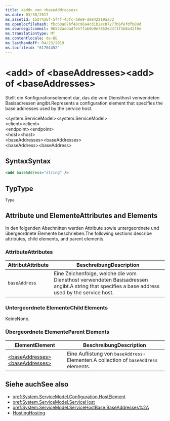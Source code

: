 ```yaml
---
title: <add> von <baseAddresses>
ms.date: 03/30/2017
ms.assetid: 1bd7426f-5f4f-43fc-b8e9-de842219aa32
ms.openlocfilehash: fbcb3a07bf40c96a4cd1b2ec87277b6fefdfb89d
ms.sourcegitcommit: 9b552addadfb57fab0b9e7852ed4f1f1b8a42f8e
ms.translationtype: MT
ms.contentlocale: de-DE
ms.lasthandoff: 04/23/2019
ms.locfileid: "61704452"
---
```

# <a name="add-of-baseaddresses"></a><span data-ttu-id="b0952-102">\<add> of \<baseAddresses></span><span class="sxs-lookup"><span data-stu-id="b0952-102">\<add> of \<baseAddresses></span></span>
<span data-ttu-id="b0952-103">Stellt ein Konfigurationselement dar, das die vom Diensthost verwendeten Basisadressen angibt.</span><span class="sxs-lookup"><span data-stu-id="b0952-103">Represents a configuration element that specifies the base addresses used by the service host.</span></span>  
  
 <span data-ttu-id="b0952-104">\<system.ServiceModel></span><span class="sxs-lookup"><span data-stu-id="b0952-104">\<system.ServiceModel></span></span>  
<span data-ttu-id="b0952-105">\<client></span><span class="sxs-lookup"><span data-stu-id="b0952-105">\<client></span></span>  
<span data-ttu-id="b0952-106">\<endpoint></span><span class="sxs-lookup"><span data-stu-id="b0952-106">\<endpoint></span></span>  
<span data-ttu-id="b0952-107">\<host></span><span class="sxs-lookup"><span data-stu-id="b0952-107">\<host></span></span>  
<span data-ttu-id="b0952-108">\<baseAddresses></span><span class="sxs-lookup"><span data-stu-id="b0952-108">\<baseAddresses></span></span>  
<span data-ttu-id="b0952-109">\<baseAddress></span><span class="sxs-lookup"><span data-stu-id="b0952-109">\<baseAddress></span></span>  
  
## <a name="syntax"></a><span data-ttu-id="b0952-110">Syntax</span><span class="sxs-lookup"><span data-stu-id="b0952-110">Syntax</span></span>  
  
```xml  
<add baseAddress="string" />
```  
  
## <a name="type"></a><span data-ttu-id="b0952-111">Typ</span><span class="sxs-lookup"><span data-stu-id="b0952-111">Type</span></span>  
 `Type`  
  
## <a name="attributes-and-elements"></a><span data-ttu-id="b0952-112">Attribute und Elemente</span><span class="sxs-lookup"><span data-stu-id="b0952-112">Attributes and Elements</span></span>  
 <span data-ttu-id="b0952-113">In den folgenden Abschnitten werden Attribute sowie untergeordnete und übergeordnete Elemente beschrieben.</span><span class="sxs-lookup"><span data-stu-id="b0952-113">The following sections describe attributes, child elements, and parent elements.</span></span>  
  
### <a name="attributes"></a><span data-ttu-id="b0952-114">Attribute</span><span class="sxs-lookup"><span data-stu-id="b0952-114">Attributes</span></span>  
  
|<span data-ttu-id="b0952-115">Attribut</span><span class="sxs-lookup"><span data-stu-id="b0952-115">Attribute</span></span>|<span data-ttu-id="b0952-116">Beschreibung</span><span class="sxs-lookup"><span data-stu-id="b0952-116">Description</span></span>|  
|---------------|-----------------|  
|`baseAddress`|<span data-ttu-id="b0952-117">Eine Zeichenfolge, welche die vom Diensthost verwendeten Basisadressen angibt.</span><span class="sxs-lookup"><span data-stu-id="b0952-117">A string that specifies a base address used by the service host.</span></span>|  
  
### <a name="child-elements"></a><span data-ttu-id="b0952-118">Untergeordnete Elemente</span><span class="sxs-lookup"><span data-stu-id="b0952-118">Child Elements</span></span>  
 <span data-ttu-id="b0952-119">Keine</span><span class="sxs-lookup"><span data-stu-id="b0952-119">None.</span></span>  
  
### <a name="parent-elements"></a><span data-ttu-id="b0952-120">Übergeordnete Elemente</span><span class="sxs-lookup"><span data-stu-id="b0952-120">Parent Elements</span></span>  
  
|<span data-ttu-id="b0952-121">Element</span><span class="sxs-lookup"><span data-stu-id="b0952-121">Element</span></span>|<span data-ttu-id="b0952-122">Beschreibung</span><span class="sxs-lookup"><span data-stu-id="b0952-122">Description</span></span>|  
|-------------|-----------------|  
|[<span data-ttu-id="b0952-123">\<baseAddresses></span><span class="sxs-lookup"><span data-stu-id="b0952-123">\<baseAddresses></span></span>](../../../../../docs/framework/configure-apps/file-schema/wcf/baseaddresses.md)|<span data-ttu-id="b0952-124">Eine Auflistung von `baseAddress`-Elementen.</span><span class="sxs-lookup"><span data-stu-id="b0952-124">A collection of `baseAddress` elements.</span></span>|  
  
## <a name="see-also"></a><span data-ttu-id="b0952-125">Siehe auch</span><span class="sxs-lookup"><span data-stu-id="b0952-125">See also</span></span>

- <xref:System.ServiceModel.Configuration.HostElement>
- <xref:System.ServiceModel.ServiceHost>
- <xref:System.ServiceModel.ServiceHostBase.BaseAddresses%2A>
- [<span data-ttu-id="b0952-126">Hosting</span><span class="sxs-lookup"><span data-stu-id="b0952-126">Hosting</span></span>](../../../../../docs/framework/wcf/feature-details/hosting.md)
